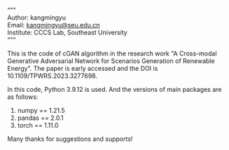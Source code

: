 """  
    Author: kangmingyu  
    Email: kangmingyu@seu.edu.cn  
    Institute: CCCS Lab, Southeast University  
"""

This is the code of cGAN algorithm in the research work "A Cross-modal Generative Adversarial Network for Scenarios Generation of Renewable Energy". The paper is early accessed and the DOI is 10.1109/TPWRS.2023.3277698.   


In this code, Python 3.9.12 is used. And the versions of main packages are as follows:  
1. numpy == 1.21.5  
2. pandas == 2.0.1  
3. torch == 1.11.0  


Many thanks for suggestions and supports!  
